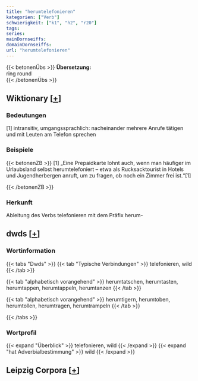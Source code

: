 ```yaml
---
title: "herumtelefonieren"
kategorien: ["Verb"]
schwierigkeit: ["k1", "h2", "r20"]
tags:
series:
mainDornseiffs:
domainDornseiffs:
url: "herumtelefonieren"
---
```


{{< betonenÜbs >}}
**Übersetzung:**  
ring round  
{{< /betonenÜbs >}}

## Wiktionary [[+](https://de.wiktionary.org/wiki/herumtelefonieren)]

### Bedeutungen
[1] intransitiv, umgangssprachlich: nacheinander mehrere Anrufe tätigen und mit Leuten am Telefon sprechen  

### Beispiele
{{< betonenZB >}}
[1] „Eine Prepaidkarte lohnt auch, wenn man häufiger im Urlaubsland selbst herumtelefoniert – etwa als Rucksacktourist in Hotels und Jugendherbergen anruft, um zu fragen, ob noch ein Zimmer frei ist.“[1]  

{{< /betonenZB >}}
### Herkunft
Ableitung des Verbs telefonieren mit dem Präfix herum-  



## dwds [[+](https://www.dwds.de/wb/herumtelefonieren)]

### Wortinformation
{{< tabs "Dwds" >}}
{{< tab "Typische Verbindungen" >}}
telefonieren, wild
{{< /tab >}}

{{< tab "alphabetisch vorangehend" >}}
herumtatschen, herumtasten, herumtappen, herumtappeln, herumtanzen
{{< /tab >}}

{{< tab "alphabetisch vorangehend" >}}
herumtigern, herumtoben, herumtollen, herumtragen, herumtrampeln
{{< /tab >}}

{{< /tabs >}}

### Wortprofil
{{< expand "Überblick" >}} telefonieren, wild {{< /expand >}}
{{< expand "hat Adverbialbestimmung" >}} wild {{< /expand >}}

## Leipzig Corpora [[+](https://corpora.uni-leipzig.de/en/res?word=herumtelefonieren&corpusId=deu_newscrawl-public_2018)]

